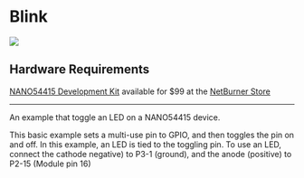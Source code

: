 # Blink



![](http://netburner.com/media/rokgallery/b/b31d8270-ba45-4a8f-e55a-47b3253e9f6f/647fa0ad-33b7-4fcc-fe45-a7e043898268.jpg)

## Hardware Requirements

[NANO54415 Development Kit](http://netburner.com/products/development-kits/nano54415-development-kit) available for $99 at the [NetBurner Store](http://www.netburnerstore.com/embedded_ethernet_development_p/nndk-nano54415-kit.htm)

---

An example that toggle an LED on a NANO54415 device.

This basic example sets a multi-use pin to GPIO, and then toggles the pin on and off. In this example, an LED is tied to the toggling pin. To use an LED, connect the cathode negative) to P3-1 (ground), and the anode (positive) to P2-15 (Module pin 16)
 
